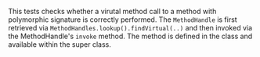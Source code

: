 [//]: # (MAIN: spm5.VirtualSPMCall)
This tests checks whether a virutal method call to a method with polymorphic signature is correctly performed.
The ```MethodHandle``` is first retrieved via ```MethodHandles.lookup().findVirtual(..)``` and then
invoked via the MethodHandle's ```invoke``` method. The method is defined in the class and available
within the super class.
